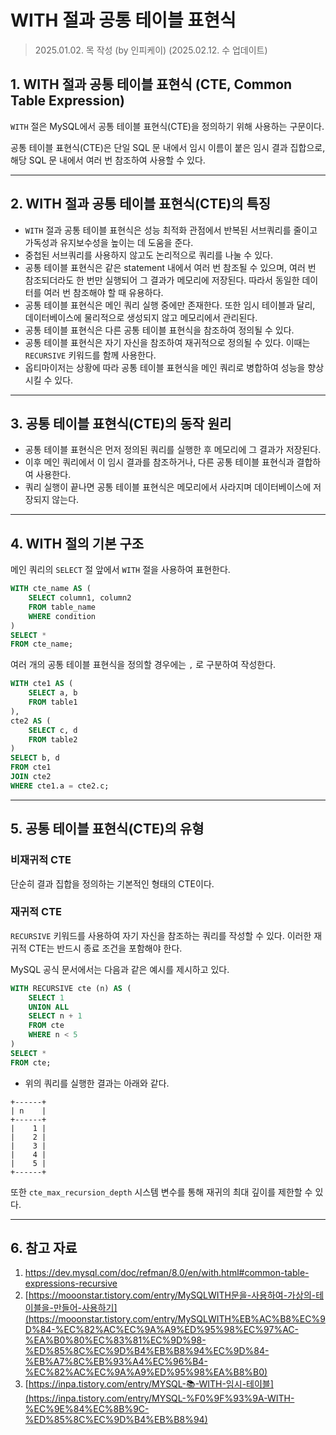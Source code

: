 # WITH 절과 공통 테이블 표현식

> 2025.01.02. 목 작성 (by 인피케이) (2025.02.12. 수 업데이트)
> 

## 1. WITH 절과 공통 테이블 표현식 (CTE, Common Table Expression)

`WITH` 절은 MySQL에서 공통 테이블 표현식(CTE)을 정의하기 위해 사용하는 구문이다.

공통 테이블 표현식(CTE)은 단일 SQL 문 내에서 임시 이름이 붙은 임시 결과 집합으로, 해당 SQL 문 내에서 여러 번 참조하여 사용할 수 있다.

---

## 2. WITH 절과 공통 테이블 표현식(CTE)의 특징

- `WITH` 절과 공통 테이블 표현식은 성능 최적화 관점에서 반복된 서브쿼리를 줄이고 가독성과 유지보수성을 높이는 데 도움을 준다.
- 중첩된 서브쿼리를 사용하지 않고도 논리적으로 쿼리를 나눌 수 있다.
- 공통 테이블 표현식은 같은 statement 내에서 여러 번 참조될 수 있으며, 여러 번 참조되더라도 한 번만 실행되어 그 결과가 메모리에 저장된다. 따라서 동일한 데이터를 여러 번 참조해야 할 때 유용하다.
- 공통 테이블 표현식은 메인 쿼리 실행 중에만 존재한다. 또한 임시 테이블과 달리, 데이터베이스에 물리적으로 생성되지 않고 메모리에서 관리된다.
- 공통 테이블 표현식은 다른 공통 테이블 표현식을 참조하여 정의될 수 있다.
- 공통 테이블 표현식은 자기 자신을 참조하여 재귀적으로 정의될 수 있다. 이때는 `RECURSIVE` 키워드를 함께 사용한다.
- 옵티마이저는 상황에 따라 공통 테이블 표현식을 메인 쿼리로 병합하여 성능을 향상시킬 수 있다.

---

## 3. 공통 테이블 표현식(CTE)의 동작 원리

- 공통 테이블 표현식은 먼저 정의된 쿼리를 실행한 후 메모리에 그 결과가 저장된다.
- 이후 메인 쿼리에서 이 임시 결과를 참조하거나, 다른 공통 테이블 표현식과 결합하여 사용한다.
- 쿼리 실행이 끝나면 공통 테이블 표현식은 메모리에서 사라지며 데이터베이스에 저장되지 않는다.

---

## 4. WITH 절의 기본 구조

메인 쿼리의 `SELECT` 절 앞에서 `WITH` 절을 사용하여 표현한다.

```sql
WITH cte_name AS (
    SELECT column1, column2
    FROM table_name
    WHERE condition
)
SELECT *
FROM cte_name;
```

여러 개의 공통 테이블 표현식을 정의할 경우에는 `,` 로 구분하여 작성한다.

```sql
WITH cte1 AS (
    SELECT a, b
    FROM table1
),
cte2 AS (
    SELECT c, d
    FROM table2
)
SELECT b, d
FROM cte1
JOIN cte2
WHERE cte1.a = cte2.c;
```

---

## 5. 공통 테이블 표현식(CTE)의 유형

### 비재귀적 CTE

단순히 결과 집합을 정의하는 기본적인 형태의 CTE이다.

### 재귀적 CTE

`RECURSIVE` 키워드를 사용하여 자기 자신을 참조하는 쿼리를 작성할 수 있다. 이러한 재귀적 CTE는 반드시 종료 조건을 포함해야 한다.

MySQL 공식 문서에서는 다음과 같은 예시를 제시하고 있다.

```sql
WITH RECURSIVE cte (n) AS (
    SELECT 1
    UNION ALL
    SELECT n + 1
    FROM cte
    WHERE n < 5
)
SELECT *
FROM cte;
```

- 위의 쿼리를 실행한 결과는 아래와 같다.

```
+------+
| n    |
+------+
|    1 |
|    2 |
|    3 |
|    4 |
|    5 |
+------+
```

또한 `cte_max_recursion_depth` 시스템 변수를 통해 재귀의 최대 깊이를 제한할 수 있다.

---

## 6. 참고 자료

1. https://dev.mysql.com/doc/refman/8.0/en/with.html#common-table-expressions-recursive 
2. [https://mooonstar.tistory.com/entry/MySQLWITH문을-사용하여-가상의-테이블을-만들어-사용하기](https://mooonstar.tistory.com/entry/MySQLWITH%EB%AC%B8%EC%9D%84-%EC%82%AC%EC%9A%A9%ED%95%98%EC%97%AC-%EA%B0%80%EC%83%81%EC%9D%98-%ED%85%8C%EC%9D%B4%EB%B8%94%EC%9D%84-%EB%A7%8C%EB%93%A4%EC%96%B4-%EC%82%AC%EC%9A%A9%ED%95%98%EA%B8%B0) 
3. [https://inpa.tistory.com/entry/MYSQL-📚-WITH-임시-테이블](https://inpa.tistory.com/entry/MYSQL-%F0%9F%93%9A-WITH-%EC%9E%84%EC%8B%9C-%ED%85%8C%EC%9D%B4%EB%B8%94)
